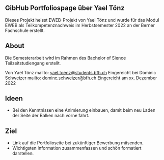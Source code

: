 ## GibHub Portfoliospage über Yael Tönz

Dieses Projekt heisst EWEB-Projekt von Yael Tönz und wurde für das Modul EWEB als Teilkompetenznachweis im Herbstsemester 2022 an der Berner Fachschule erstellt.

## About
Die Semesterarbeit wird im Rahmen des Bachelor of Sience Teilzeitstudiengang erstellt.

Von Yael Tönz mailto: yael.toenz@students.bfh.ch
Eingereicht bei Dominic Schweizer mailto: dominc.schweizer@bfh.ch
Eingereicht am xx. Dezember 2022

## Ideen
-	Bei den Kenntnissen eine Animierung einbauen, damit beim neu Laden der Seite der Balken nach vorne fährt. 

## Ziel
- Link auf die Portfolioseite bei zukünftiger Bewerbung mitsenden.
- Wichtigsten Information zusammenfassen und schön formatiert darstellen.

